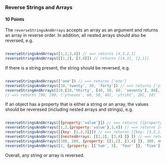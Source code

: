 ### Reverse Strings and Arrays

#### 10 Points

The `reverseStringsAndArrays` accepts an array as an argument and returns an array in reverse order. In addition, all nested arrays should also be reversed, e.g.

```js

reverseStringsAndArrays([1,2,3,4]) // ==> returns [4,3,2,1]
reverseStringsAndArrays([[1,2], [3,4]]) // returns [[4,3], [2,1]]
```

If there is a string present, the string should be reversed, e.g.

```js

reverseStringsAndArrays(['one']) // ==> returns ['eno']
reverseStringsAndArrays([10,'twenty', 30, 'forty']) // ==> returns ['ytrof', 30, 'ytnewt', 10]
reverseStringAndArrays([10,[20,'thirty', [40, 50, 60, 'seventy'], 80], 90]) 
// ==> returns [90, [80, ['ytneves', 60, 50, 40], 'ytriht', 20], 10]

```

If an object has a property that is either a string or an array, the values should be reveresed (including nested arrays and strings), e.g.

```js

reverseStringsAndArrays([{property:'value'}]) // ==> returns [{property: 'eulav'}]
reverseStringsAndArrays([1,2,{property:'value'},3,4]) // ==> returns [4,3,{property: 'eulav'},2,1]
reverseStringsAndArrays([{key: [1,2,3]}]) // ==> returns [{key: [3,2,1]}]
reverseStringsAndArrays([{nestedArrays: [[1,2], [3,4] ]} ]) // ==> returns [{nestedArrays: [[4,3], [2,1]] }]
reverseStringsAndArrays([100, 200, {property: [[1,2], [3,4] ]}, 300, 400]) // ==> returns [400, 300, {property: [[4,3], [2,1]] }, 200, 100]
reverseStringsAndArrays([1, {property: [['two', 3], 'four' ]}, 'five']) // ==> returns ['evif', {property: ['ruof', [3, 'owt']]}, 1 ]

```

Overall, any string or array is reversed.







